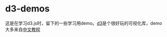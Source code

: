 # d3-demos

这是在学习d3.js时，留下的一些学习用demo。[d3](http://d3js.org)是个很好玩的可视化库，demo大多来自[中文教程](http://ourd3js.com)